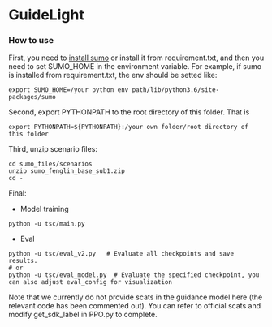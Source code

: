 # GuideLight

### How to use
First, you need to [install sumo](https://sumo.dlr.de/docs/Downloads.php) or install it from requirement.txt, and then you need to set SUMO_HOME in the environment variable. For example, if sumo is installed from requirement.txt, the env should be setted like:
```shell
export SUMO_HOME=/your python env path/lib/python3.6/site-packages/sumo
```
Second, export PYTHONPATH to the root directory of this folder. That is
```shell
export PYTHONPATH=${PYTHONPATH}:/your own folder/root directory of this folder
```
Third, unzip scenario files:
```shell
cd sumo_files/scenarios
unzip sumo_fenglin_base_sub1.zip
cd -
```
Final:
- Model training
```shell
python -u tsc/main.py
```
- Eval
```shell
python -u tsc/eval_v2.py   # Evaluate all checkpoints and save results.
# or
python -u tsc/eval_model.py  # Evaluate the specified checkpoint, you can also adjust eval_config for visualization
```

Note that we currently do not provide scats in the guidance model here (the relevant code has been commented out). You can refer to official scats and modify get_sdk_label in PPO.py to complete.
